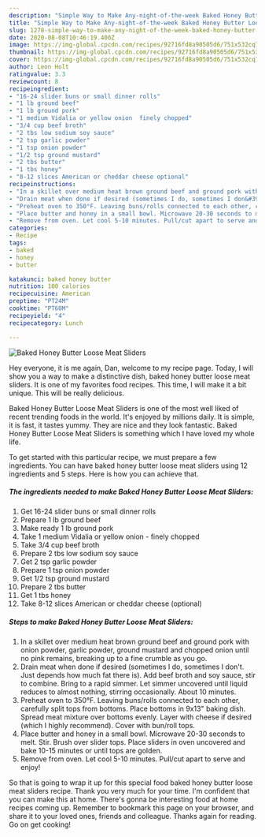 ```yaml
---
description: "Simple Way to Make Any-night-of-the-week Baked Honey Butter Loose Meat Sliders"
title: "Simple Way to Make Any-night-of-the-week Baked Honey Butter Loose Meat Sliders"
slug: 1278-simple-way-to-make-any-night-of-the-week-baked-honey-butter-loose-meat-sliders
date: 2020-08-08T10:46:19.400Z
image: https://img-global.cpcdn.com/recipes/92716fd8a90505d6/751x532cq70/baked-honey-butter-loose-meat-sliders-recipe-main-photo.jpg
thumbnail: https://img-global.cpcdn.com/recipes/92716fd8a90505d6/751x532cq70/baked-honey-butter-loose-meat-sliders-recipe-main-photo.jpg
cover: https://img-global.cpcdn.com/recipes/92716fd8a90505d6/751x532cq70/baked-honey-butter-loose-meat-sliders-recipe-main-photo.jpg
author: Leon Holt
ratingvalue: 3.3
reviewcount: 8
recipeingredient:
- "16-24 slider buns or small dinner rolls"
- "1 lb ground beef"
- "1 lb ground pork"
- "1 medium Vidalia or yellow onion  finely chopped"
- "3/4 cup beef broth"
- "2 tbs low sodium soy sauce"
- "2 tsp garlic powder"
- "1 tsp onion powder"
- "1/2 tsp ground mustard"
- "2 tbs butter"
- "1 tbs honey"
- "8-12 slices American or cheddar cheese optional"
recipeinstructions:
- "In a skillet over medium heat brown ground beef and ground pork with onion powder, garlic powder, ground mustard and chopped onion until no pink remains, breaking up to a fine crumble as you go."
- "Drain meat when done if desired (sometimes I do, sometimes I don&#39;t. Just depends how much fat there is). Add beef broth and soy sauce, stir to combine. Bring to a rapid simmer. Let simmer uncovered until liquid reduces to almost nothing, stirring occasionally. About 10 minutes."
- "Preheat oven to 350°F. Leaving buns/rolls connected to each other, carefully split tops from bottoms. Place bottoms in 9x13&#34; baking dish. Spread meat mixture over bottoms evenly. Layer with cheese if desired (which I highly recommend). Cover with bun/roll tops."
- "Place butter and honey in a small bowl. Microwave 20-30 seconds to melt. Stir. Brush over slider tops. Place sliders in oven uncovered and bake 10-15 minutes or until tops are golden."
- "Remove from oven. Let cool 5-10 minutes. Pull/cut apart to serve and enjoy!"
categories:
- Recipe
tags:
- baked
- honey
- butter

katakunci: baked honey butter 
nutrition: 100 calories
recipecuisine: American
preptime: "PT24M"
cooktime: "PT60M"
recipeyield: "4"
recipecategory: Lunch

---
```



![Baked Honey Butter Loose Meat Sliders](https://img-global.cpcdn.com/recipes/92716fd8a90505d6/751x532cq70/baked-honey-butter-loose-meat-sliders-recipe-main-photo.jpg)

Hey everyone, it is me again, Dan, welcome to my recipe page. Today, I will show you a way to make a distinctive dish, baked honey butter loose meat sliders. It is one of my favorites food recipes. This time, I will make it a bit unique. This will be really delicious.



Baked Honey Butter Loose Meat Sliders is one of the most well liked of recent trending foods in the world. It's enjoyed by millions daily. It is simple, it is fast, it tastes yummy. They are nice and they look fantastic. Baked Honey Butter Loose Meat Sliders is something which I have loved my whole life.


To get started with this particular recipe, we must prepare a few ingredients. You can have baked honey butter loose meat sliders using 12 ingredients and 5 steps. Here is how you can achieve that.

<!--inarticleads1-->

##### The ingredients needed to make Baked Honey Butter Loose Meat Sliders:

1. Get 16-24 slider buns or small dinner rolls
1. Prepare 1 lb ground beef
1. Make ready 1 lb ground pork
1. Take 1 medium Vidalia or yellow onion - finely chopped
1. Take 3/4 cup beef broth
1. Prepare 2 tbs low sodium soy sauce
1. Get 2 tsp garlic powder
1. Prepare 1 tsp onion powder
1. Get 1/2 tsp ground mustard
1. Prepare 2 tbs butter
1. Get 1 tbs honey
1. Take 8-12 slices American or cheddar cheese (optional)




<!--inarticleads2-->

##### Steps to make Baked Honey Butter Loose Meat Sliders:

1. In a skillet over medium heat brown ground beef and ground pork with onion powder, garlic powder, ground mustard and chopped onion until no pink remains, breaking up to a fine crumble as you go.
1. Drain meat when done if desired (sometimes I do, sometimes I don&#39;t. Just depends how much fat there is). Add beef broth and soy sauce, stir to combine. Bring to a rapid simmer. Let simmer uncovered until liquid reduces to almost nothing, stirring occasionally. About 10 minutes.
1. Preheat oven to 350°F. Leaving buns/rolls connected to each other, carefully split tops from bottoms. Place bottoms in 9x13&#34; baking dish. Spread meat mixture over bottoms evenly. Layer with cheese if desired (which I highly recommend). Cover with bun/roll tops.
1. Place butter and honey in a small bowl. Microwave 20-30 seconds to melt. Stir. Brush over slider tops. Place sliders in oven uncovered and bake 10-15 minutes or until tops are golden.
1. Remove from oven. Let cool 5-10 minutes. Pull/cut apart to serve and enjoy!




So that is going to wrap it up for this special food baked honey butter loose meat sliders recipe. Thank you very much for your time. I'm confident that you can make this at home. There's gonna be interesting food at home recipes coming up. Remember to bookmark this page on your browser, and share it to your loved ones, friends and colleague. Thanks again for reading. Go on get cooking!
